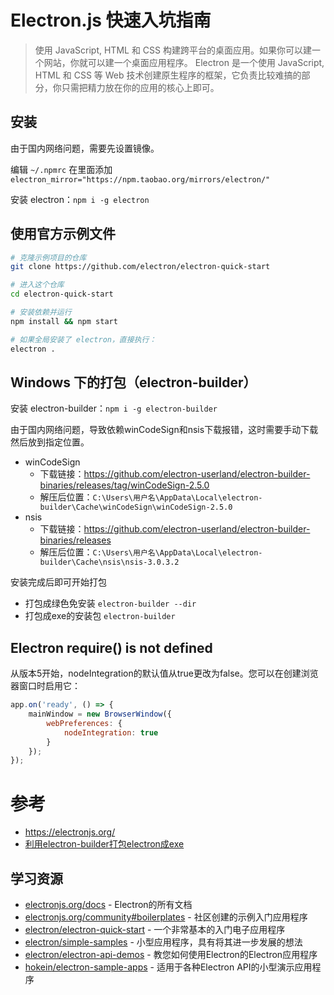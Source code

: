 # Electron.js 快速入坑指南

> 使用 JavaScript, HTML 和 CSS 构建跨平台的桌面应用。如果你可以建一个网站，你就可以建一个桌面应用程序。 Electron 是一个使用 JavaScript, HTML 和 CSS 等 Web 技术创建原生程序的框架，它负责比较难搞的部分，你只需把精力放在你的应用的核心上即可。

## 安装

由于国内网络问题，需要先设置镜像。

编辑 `~/.npmrc` 在里面添加 `electron_mirror="https://npm.taobao.org/mirrors/electron/"`

安装 electron：`npm i -g electron`

## 使用官方示例文件

```sh
# 克隆示例项目的仓库
git clone https://github.com/electron/electron-quick-start

# 进入这个仓库
cd electron-quick-start

# 安装依赖并运行
npm install && npm start

# 如果全局安装了 electron，直接执行：
electron .
```

## Windows 下的打包（electron-builder）

安装 electron-builder：`npm i -g electron-builder`

由于国内网络问题，导致依赖winCodeSign和nsis下载报错，这时需要手动下载然后放到指定位置。

- winCodeSign
    - 下载链接：https://github.com/electron-userland/electron-builder-binaries/releases/tag/winCodeSign-2.5.0
    - 解压后位置：`C:\Users\用户名\AppData\Local\electron-builder\Cache\winCodeSign\winCodeSign-2.5.0`
- nsis
    - 下载链接：https://github.com/electron-userland/electron-builder-binaries/releases
    - 解压后位置：`C:\Users\用户名\AppData\Local\electron-builder\Cache\nsis\nsis-3.0.3.2`

安装完成后即可开始打包

- 打包成绿色免安装 `electron-builder --dir`
- 打包成exe的安装包 `electron-builder`

## Electron require() is not defined

从版本5开始，nodeIntegration的默认值从true更改为false。您可以在创建浏览器窗口时启用它：

```js
app.on('ready', () => {
    mainWindow = new BrowserWindow({
        webPreferences: {
            nodeIntegration: true
        }
    });
});
```

# 参考

- https://electronjs.org/
- [利用electron-builder打包electron成exe](https://www.imqianduan.com/electron/electron-builder.html)

## 学习资源

- [electronjs.org/docs](https://electronjs.org/docs) - Electron的所有文档
- [electronjs.org/community#boilerplates](https://electronjs.org/community#boilerplates) - 社区创建的示例入门应用程序
- [electron/electron-quick-start](https://github.com/electron/electron-quick-start) - 一个非常基本的入门电子应用程序
- [electron/simple-samples](https://github.com/electron/simple-samples) - 小型应用程序，具有将其进一步发展的想法
- [electron/electron-api-demos](https://github.com/electron/electron-api-demos) - 教您如何使用Electron的Electron应用程序
- [hokein/electron-sample-apps](https://github.com/hokein/electron-sample-apps) - 适用于各种Electron API的小型演示应用程序
